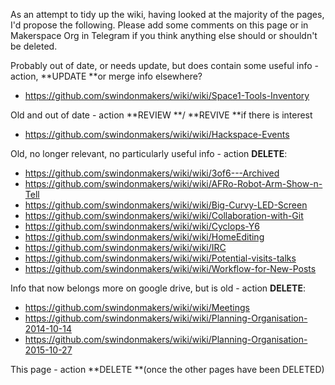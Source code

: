 As an attempt to tidy up the wiki, having looked at the majority of the pages, I'd propose the following.  Please add some comments on this page or in Makerspace Org in Telegram if you think anything else should or shouldn't be deleted.

Probably out of date, or needs update, but does contain some useful info - action, **UPDATE **or merge info elsewhere?
* https://github.com/swindonmakers/wiki/wiki/Space1-Tools-Inventory

Old and out of date - action **REVIEW **/ **REVIVE **if there is interest
* https://github.com/swindonmakers/wiki/wiki/Hackspace-Events

Old, no longer relevant, no particularly useful info - action **DELETE**:
* https://github.com/swindonmakers/wiki/wiki/3of6---Archived
* https://github.com/swindonmakers/wiki/wiki/AFRo-Robot-Arm-Show-n-Tell
* https://github.com/swindonmakers/wiki/wiki/Big-Curvy-LED-Screen
* https://github.com/swindonmakers/wiki/wiki/Collaboration-with-Git
* https://github.com/swindonmakers/wiki/wiki/Cyclops-Y6
* https://github.com/swindonmakers/wiki/wiki/HomeEditing
* https://github.com/swindonmakers/wiki/wiki/IRC
* https://github.com/swindonmakers/wiki/wiki/Potential-visits-talks
* https://github.com/swindonmakers/wiki/wiki/Workflow-for-New-Posts

Info that now belongs more on google drive, but is old - action **DELETE**:
* https://github.com/swindonmakers/wiki/wiki/Meetings
* https://github.com/swindonmakers/wiki/wiki/Planning-Organisation-2014-10-14
* https://github.com/swindonmakers/wiki/wiki/Planning-Organisation-2015-10-27

This page - action **DELETE **(once the other pages have been DELETED)
